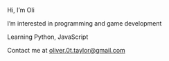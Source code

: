 Hi, I’m Oli

I’m interested in programming and game development

Learning Python, JavaScript

Contact me at oliver.0t.taylor@gmail.com
